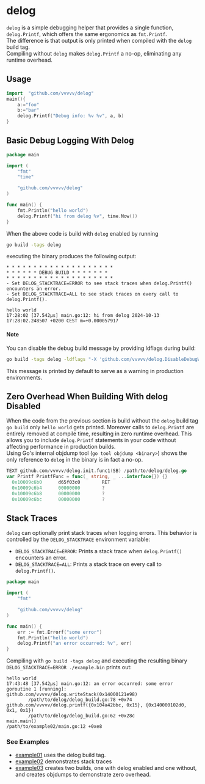 # delog

`delog` is a simple debugging helper that provides a single function, `delog.Printf`, which offers the same ergonomics as `fmt.Printf`.  
The difference is that output is only printed when compiled with the `delog` build tag.  
Compiling without `delog` makes `delog.Printf` a no-op, eliminating any runtime overhead.  

## Usage

```go
import  "github.com/vvvvv/delog"
main(){
    a:="foo"
    b:="bar"
	delog.Printf("Debug info: %v %v", a, b)
}
```

## Basic Debug Logging With Delog

```go
package main

import (
	"fmt"
	"time"

	"github.com/vvvvv/delog"
)

func main() {
	fmt.Println("hello world")
	delog.Printf("hi from delog %v", time.Now())
}
```

When the above code is build with `delog` enabled by running
```bash
go build -tags delog
```
executing the binary produces the following output:
```
* * * * * * * * * * * * * * * * * * * *
* * * * * * DEBUG BUILD * * * * * * *
* * * * * * * * * * * * * * * * * * * *
- Set DELOG_STACKTRACE=ERROR to see stack traces when delog.Printf() encounters an error.
- Set DELOG_STACKTRACE=ALL to see stack traces on every call to delog.Printf().

hello world
17:28:02 [37.542µs] main.go:12: hi from delog 2024-10-13 17:28:02.248507 +0200 CEST m=+0.000057917
```

#### Note
You can disable the debug build message by providing ldflags during build:
```bash
go build -tags delog -ldflags "-X 'github.com/vvvvv/delog.DisableDebugWarning=1'"
```
This message is printed by default to serve as a warning in production environments.  

## Zero Overhead When Building With delog Disabled
When the code from the previous section is build without the `delog` build tag `go build` only `hello world` gets printed.
Moreover calls to `delog.Printf` are entirely removed at compile time, resulting in zero runtime overhead. This allows you to include `delog.Printf` statements in your code without affecting performance in production builds.  
Using Go's internal objdump tool (`go tool objdump <binary>`) shows the only reference to `delog` in the binary is in fact a no-op.  

```go
TEXT github.com/vvvvv/delog.init.func1(SB) /path/to/delog/delog.go
var Printf PrintfFunc = func(_ string, _ ...interface{}) {}
  0x10009c6b0      d65f03c0        RET
  0x10009c6b4      00000000        ?
  0x10009c6b8      00000000        ?
  0x10009c6bc      00000000        ?
```

## Stack Traces 

`delog` can optionally print stack traces when logging errors. This behavior is controlled by the `DELOG_STACKTRACE` environment variable:

- `DELOG_STACKTRACE=ERROR`: Prints a stack trace when `delog.Printf()` encounters an error.
- `DELOG_STACKTRACE=ALL`: Prints a stack trace on every call to `delog.Printf()`.

```go
package main

import (
	"fmt"

	"github.com/vvvvv/delog"
)

func main() {
	err := fmt.Errorf("some error")
	fmt.Println("hello world")
	delog.Printf("an error occurred: %v", err)
}
```

Compiling with `go build -tags delog` and executing the resulting binary  `DELOG_STACKTRACE=ERROR ./example.bin` prints out:

```
hello world
17:43:48 [37.542µs] main.go:12: an error occurred: some error
goroutine 1 [running]:
github.com/vvvvv/delog.writeStack(0x14000121e98)
        /path/to/delog/delog_build.go:78 +0x74
github.com/vvvvv/delog.printf({0x104a42bbc, 0x15}, {0x140000102d0, 0x1, 0x1})
        /path/to/delog/delog_build.go:62 +0x28c
main.main()
/path/to/example02/main.go:12 +0xe8
```

### See Examples
- [example01](examples/example01) uses the delog build tag.
- [example02](examples/example03) demonstrates stack traces
- [example03](examples/example03) creates two builds, one with delog enabled and one without, and creates objdumps to demonstrate zero overhead.
